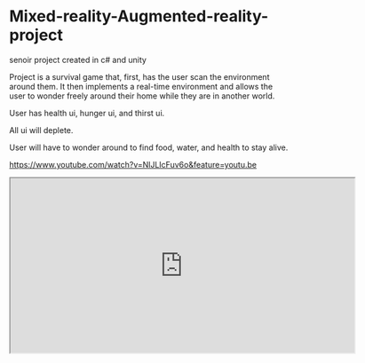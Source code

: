 # Mixed-reality-Augmented-reality-project
senoir project created in c# and unity

Project is a survival game that, first, has the user scan the environment around them. It
then implements a real-time environment and allows the user to wonder freely around their home while they are in another world.

User has health ui, hunger ui, and thirst ui.

All ui will deplete.

User will have to wonder around to find food, water, and health to stay alive.

https://www.youtube.com/watch?v=NlJLIcFuv6o&feature=youtu.be

<div align="center">
    <iframe width="620" height="315"
        src="https://www.youtube.com/watch?v=NlJLIcFuv6o&feature=youtu.be">
    </iframe>
</div>
